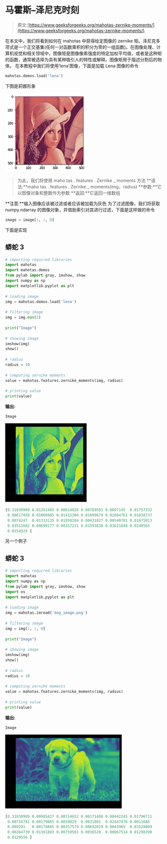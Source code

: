 # 马霍斯–泽尼克时刻

> 原文:[https://www.geeksforgeeks.org/mahotas-zernike-moments/](https://www.geeksforgeeks.org/mahotas-zernike-moments/)

在本文中，我们将看到如何在 mahotas 中获得给定图像的 zernike 矩。泽尼克多项式是一个正交基集(任何一对函数乘积的积分为零的一组函数)。在图像处理、计算机视觉和相关领域中，图像矩是图像像素强度的特定加权平均值，或者是这种矩的函数，通常被选择为具有某种吸引人的特性或解释。图像矩用于描述分割后的物体。
在本教程中我们将使用‘lena’图像，下面是加载 Lena 图像的命令

```py
mahotas.demos.load('lena')
```

下图是莉娜形象

![](img/c6cf4d1584ad896c98148d7fd44b7f25.png)

> 为此，我们将使用 maho tas . features . Zernike _ moments 方法
> **语法:**maho tas . features . Zernike _ moments(img，radius)
> **参数:**它以图像对象和整数作为参数
> **返回:**它返回一维数组

**注意:**输入图像应该被过滤或者应该被加载为灰色
为了过滤图像，我们将获取 numpy.ndarray 的图像对象，并借助索引对其进行过滤，下面是这样做的命令

```py
image = image[:, :, 0]
```

下面是实现

## 蟒蛇 3

```py
# importing required libraries
import mahotas
import mahotas.demos
from pylab import gray, imshow, show
import numpy as np
import matplotlib.pyplot as plt

# loading image
img = mahotas.demos.load('lena')

# filtering image
img = img.max(2)

print("Image")

# showing image
imshow(img)
show()

# radius
radius = 10

# computing zernike moments
value = mahotas.features.zernike_moments(img, radius)

# printing value
print(value)
```

**输出:**

```py
Image
```

![](img/7e2a2e3e4e2c7d3717764f78ddb13263.png)

```py
[0.31830989 0.01261485 0.00614926 0.00769591 0.0097145  0.01757332
 0.00617458 0.01008905 0.01415304 0.01099679 0.02894761 0.01838737
 0.0074247  0.01333135 0.01958184 0.00431827 0.00540781 0.01675913
 0.03511082 0.00699177 0.00357231 0.01593838 0.01621848 0.0240565
 0.0154929 ]
```

另一个例子

## 蟒蛇 3

```py
# importing required libraries
import mahotas
import numpy as np
from pylab import gray, imshow, show
import os
import matplotlib.pyplot as plt

# loading image
img = mahotas.imread('dog_image.png')

# filtering image
img = img[:, :, 0]

print("Image")

# showing image
imshow(img)
show()

# radius
radius = 10

# computing zernike moments
value = mahotas.features.zernike_moments(img, radius)

# printing value
print(value)
```

**输出:**

```py
Image
```

![](img/69c070b367f54d4895c9b3e679a941a7.png)

```py
[0.31830989 0.00985427 0.00714652 0.00171408 0.00442245 0.01796711
 0.00716781 0.00179965 0.0039829  0.0031081  0.02447476 0.0011686
 0.009291   0.00174885 0.00357579 0.00692029 0.0043969  0.03528869
 0.00264739 0.01381883 0.00750501 0.0036528  0.00867514 0.01298398
 0.0129556 ]
```